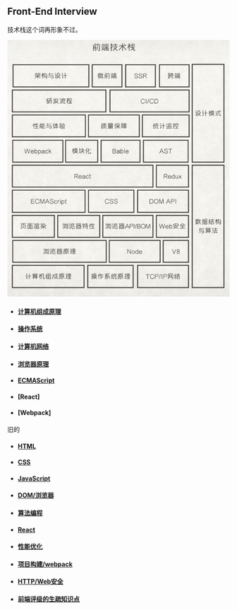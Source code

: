 ## Front-End Interview

技术栈这个词再形象不过。

![技术栈](stack.png)

- #### [计算机组成原理](./计算机组成原理)
- #### [操作系统](./操作系统)
- #### [计算机网络](./计算机网络)
- #### [浏览器原理](./浏览器原理)
- #### [ECMAScript](./ECMAScript)
- #### [React]
- #### [Webpack]

旧的
- #### [HTML](./html)
- #### [CSS](./css)
- #### [JavaScript](./javascript)
- #### [DOM/浏览器](./dom) 
- #### [算法编程](./algorithm)
- #### [React](./react)
- #### [性能优化](./performance)
- #### [项目构建/webpack](./webpack)
- #### [HTTP/Web安全](./http)
- #### [前端评级的生疏知识点](./fe)



